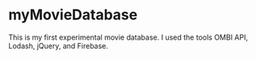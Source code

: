 # myMovieDatabase
This is my first experimental movie database. I used the tools OMBI API, Lodash, jQuery, and Firebase.
